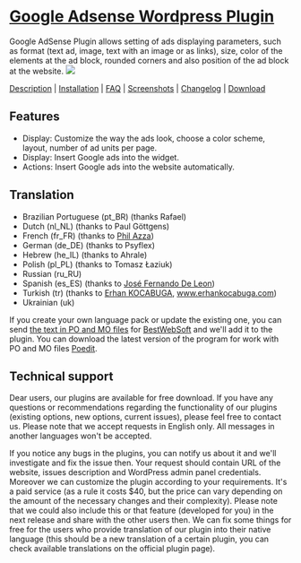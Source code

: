 <a href="http://bestwebsoft.com/plugin/google-adsense-plugin/" target=_blank>Google Adsense Wordpress Plugin</a>
===============================

Google AdSense Plugin allows setting of ads displaying parameters, such as format (text ad, image, text with an image or as links), size, color of the elements at the ad block, rounded corners and also position of the ad block at the website.
<img src="http://bestwebsoft.com/wp-content/uploads/2011/12/google-adsense-plugin.jpg" />

<a href="http://bestwebsoft.com/plugin/google-adsense-plugin/#description" target=_blank>Description</a> | 
<a href="http://bestwebsoft.com/plugin/google-adsense-plugin/#installation" target=_blank>Installation</a> | 
<a href="http://bestwebsoft.com/plugin/google-adsense-plugin/#faq" target=_blank>FAQ</a> | 
<a href="http://bestwebsoft.com/plugin/google-adsense-plugin/#screenshots" target=_blank>Screenshots</a> | 
<a href="http://bestwebsoft.com/plugin/google-adsense-plugin/#changelog" target=_blank>Changelog</a> | 
<a href="http://bestwebsoft.com/plugin/google-adsense-plugin/#download" target=_blank>Download</a>


Features
-----------------------------
* Display: Customize the way the ads look, choose a color scheme, layout, number of ad units per page.
* Display: Insert Google ads into the widget.
* Actions: Insert Google ads into the website automatically.


Translation
-----------------------------
* Brazilian Portuguese (pt_BR) (thanks Rafael)
* Dutch (nl_NL) (thanks to Paul Göttgens)
* French (fr_FR) (thanks to <a href="mailto:phil.azza@freesbee.fr">Phil Azza</a>)
* German (de_DE) (thanks to Psyflex)
* Hebrew (he_IL) (thanks to Ahrale)
* Polish (pl_PL) (thanks to Tomasz Łaziuk)
* Russian (ru_RU)
* Spanish (es_ES) (thanks to <a href="mailto:mrjosefernando@gmail.com">José Fernando De Leon</a>)
* Turkish (tr) (thanks to <a href="mailto:erhankocabuga@gmail.com">Erhan KOCABUGA</a>, www.erhankocabuga.com)
* Ukrainian (uk)

If you create your own language pack or update the existing one, you can send <a href="http://codex.wordpress.org/Translating_WordPress" target="_blank">the text in PO and MO files</a> for <a href="http://support.bestwebsoft.com" target="_blank">BestWebSoft</a> and we'll add it to the plugin. You can download the latest version of the program for work with PO and MO files <a href="http://www.poedit.net/download.php" target="_blank">Poedit</a>.


Technical support
-----------------------------
Dear users, our plugins are available for free download. If you have any questions or recommendations regarding the functionality of our plugins (existing options, new options, current issues), please feel free to contact us. Please note that we accept requests in English only. All messages in another languages won't be accepted.

If you notice any bugs in the plugins, you can notify us about it and we'll investigate and fix the issue then. Your request should contain URL of the website, issues description and WordPress admin panel credentials.
Moreover we can customize the plugin according to your requirements. It's a paid service (as a rule it costs $40, but the price can vary depending on the amount of the necessary changes and their complexity). Please note that we could also include this or that feature (developed for you) in the next release and share with the other users then. 
We can fix some things for free for the users who provide translation of our plugin into their native language (this should be a new translation of a certain plugin, you can check available translations on the official plugin page).

